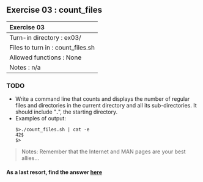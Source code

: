 ## Exercise 03 : count_files

|               Exercise 03             |
|:--------------------------------------|
| Turn-in directory : ex03/             |
| Files to turn in : count_files.sh     |
| Allowed functions : None              |
| Notes : n/a                           |


### TODO

* Write a command line that counts and displays the number of regular files and
directories in the current directory and all its sub-directories. It should
include "**.**", the starting directory.
* Examples of output:
	```
	$>./count_files.sh | cat -e
	42$
	$>
	```

> Notes: Remember that the Internet and MAN pages are your best allies...

#### As a last resort, find the answer [here](https://github.com/idevHive/42/blob/master/Piscines/C/Day01/answers/ex03/README.md)
